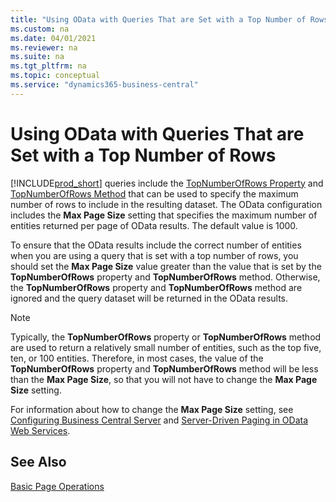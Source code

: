 ```yaml
---
title: "Using OData with Queries That are Set with a Top Number of Rows"
ms.custom: na
ms.date: 04/01/2021
ms.reviewer: na
ms.suite: na
ms.tgt_pltfrm: na
ms.topic: conceptual
ms.service: "dynamics365-business-central"
---
```

# Using OData with Queries That are Set with a Top Number of Rows

[!INCLUDE[prod_short](../developer/includes/prod_short.md)] queries include the [TopNumberOfRows Property](../developer/properties/devenv-TopNumberOfRows-Property.md) and [TopNumberOfRows Method](../developer/methods-auto/query/queryinstance-topnumberofrows-method.md) that can be used to specify the maximum number of rows to include in the resulting dataset. The OData configuration includes the **Max Page Size** setting that specifies the maximum number of entities returned per page of OData results. The default value is 1000.  
  
 To ensure that the OData results include the correct number of entities when you are using a query that is set with a top number of rows, you should set the **Max Page Size** value greater than the value that is set by the **TopNumberOfRows**  property and **TopNumberOfRows**  method. Otherwise, the **TopNumberOfRows** property and **TopNumberOfRows** method are ignored and the query dataset will be returned in the OData results.  
  
> [!NOTE]  
>  Typically, the **TopNumberOfRows** property or **TopNumberOfRows** method are used to return a relatively small number of entities, such as the top five, ten, or 100 entities. Therefore, in most cases, the value of the **TopNumberOfRows** property and **TopNumberOfRows** method will be less than the **Max Page Size**, so that you will not have to change the **Max Page Size** setting.  
  
 For information about how to change the **Max Page Size** setting, see [Configuring Business Central Server](../administration/configure-server-instance.md) and [Server-Driven Paging in OData Web Services](Server-Driven-Paging-in-OData-Web-Services.md).

## See Also  
 [Basic Page Operations](Basic-Page-Operations.md)
